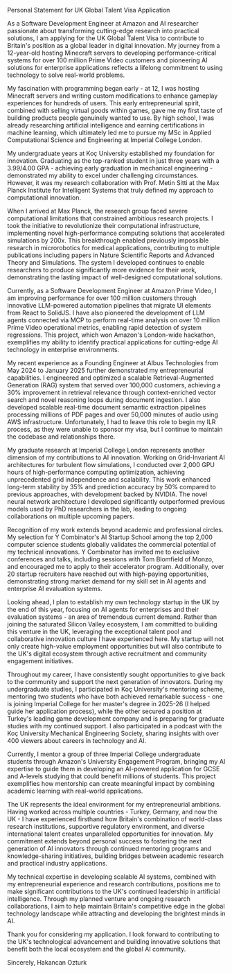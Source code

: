 Personal Statement for UK Global Talent Visa Application

As a Software Development Engineer at Amazon and AI researcher passionate about transforming cutting-edge research into practical solutions, I am applying for the UK Global Talent Visa to contribute to Britain's position as a global leader in digital innovation. My journey from a 12-year-old hosting Minecraft servers to developing performance-critical systems for over 100 million Prime Video customers and pioneering AI solutions for enterprise applications reflects a lifelong commitment to using technology to solve real-world problems.

My fascination with programming began early - at 12, I was hosting Minecraft servers and writing custom modifications to enhance gameplay experiences for hundreds of users. This early entrepreneurial spirit, combined with selling virtual goods within games, gave me my first taste of building products people genuinely wanted to use. By high school, I was already researching artificial intelligence and earning certifications in machine learning, which ultimately led me to pursue my MSc in Applied Computational Science and Engineering at Imperial College London.

My undergraduate years at Koç University established my foundation for innovation. Graduating as the top-ranked student in just three years with a 3.99/4.00 GPA - achieving early graduation in mechanical engineering - demonstrated my ability to excel under challenging circumstances. However, it was my research collaboration with Prof. Metin Sitti at the Max Planck Institute for Intelligent Systems that truly defined my approach to computational innovation.

When I arrived at Max Planck, the research group faced severe computational limitations that constrained ambitious research projects. I took the initiative to revolutionize their computational infrastructure, implementing novel high-performance computing solutions that accelerated simulations by 200x. This breakthrough enabled previously impossible research in microrobotics for medical applications, contributing to multiple publications including papers in Nature Scientific Reports and Advanced Theory and Simulations. The system I developed continues to enable researchers to produce significantly more evidence for their work, demonstrating the lasting impact of well-designed computational solutions.

Currently, as a Software Development Engineer at Amazon Prime Video, I am improving performance for over 100 million customers through innovative LLM-powered automation pipelines that migrate UI elements from React to SolidJS. I have also pioneered the development of LLM agents connected via MCP to perform real-time analysis on over 10 million Prime Video operational metrics, enabling rapid detection of system regressions. This project, which won Amazon's London-wide hackathon, exemplifies my ability to identify practical applications for cutting-edge AI technology in enterprise environments.

My recent experience as a Founding Engineer at Albus Technologies from May 2024 to January 2025 further demonstrated my entrepreneurial capabilities. I engineered and optimized a scalable Retrieval-Augmented Generation (RAG) system that served over 100,000 customers, achieving a 30% improvement in retrieval relevance through context-enriched vector search and novel reasoning loops during document ingestion. I also developed scalable real-time document semantic extraction pipelines processing millions of PDF pages and over 50,000 minutes of audio using AWS infrastructure. Unfortunately, I had to leave this role to begin my ILR process, as they were unable to sponsor my visa, but I continue to maintain the codebase and relationships there.

My graduate research at Imperial College London represents another dimension of my contributions to AI innovation. Working on Grid-Invariant AI architectures for turbulent flow simulations, I conducted over 2,000 GPU hours of high-performance computing optimization, achieving unprecedented grid independence and scalability. This work enhanced long-term stability by 35% and prediction accuracy by 50% compared to previous approaches, with development backed by NVIDIA. The novel neural network architecture I developed significantly outperformed previous models used by PhD researchers in the lab, leading to ongoing collaborations on multiple upcoming papers.

Recognition of my work extends beyond academic and professional circles. My selection for Y Combinator's AI Startup School among the top 2,000 computer science students globally validates the commercial potential of my technical innovations. Y Combinator has invited me to exclusive conferences and talks, including sessions with Tom Blomfield of Monzo, and encouraged me to apply to their accelerator program. Additionally, over 20 startup recruiters have reached out with high-paying opportunities, demonstrating strong market demand for my skill set in AI agents and enterprise AI evaluation systems.

Looking ahead, I plan to establish my own technology startup in the UK by the end of this year, focusing on AI agents for enterprises and their evaluation systems - an area of tremendous current demand. Rather than joining the saturated Silicon Valley ecosystem, I am committed to building this venture in the UK, leveraging the exceptional talent pool and collaborative innovation culture I have experienced here. My startup will not only create high-value employment opportunities but will also contribute to the UK's digital ecosystem through active recruitment and community engagement initiatives.

Throughout my career, I have consistently sought opportunities to give back to the community and support the next generation of innovators. During my undergraduate studies, I participated in Koç University's mentoring scheme, mentoring two students who have both achieved remarkable success - one is joining Imperial College for her master's degree in 2025-26 (I helped guide her application process), while the other secured a position at Turkey's leading game development company and is preparing for graduate studies with my continued support. I also participated in a podcast with the Koç University Mechanical Engineering Society, sharing insights with over 400 viewers about careers in technology and AI.

Currently, I mentor a group of three Imperial College undergraduate students through Amazon's University Engagement Program, bringing my AI expertise to guide them in developing an AI-powered application for GCSE and A-levels studying that could benefit millions of students. This project exemplifies how mentorship can create meaningful impact by combining academic learning with real-world applications.

The UK represents the ideal environment for my entrepreneurial ambitions. Having worked across multiple countries - Turkey, Germany, and now the UK - I have experienced firsthand how Britain's combination of world-class research institutions, supportive regulatory environment, and diverse international talent creates unparalleled opportunities for innovation. My commitment extends beyond personal success to fostering the next generation of AI innovators through continued mentoring programs and knowledge-sharing initiatives, building bridges between academic research and practical industry applications.

My technical expertise in developing scalable AI systems, combined with my entrepreneurial experience and research contributions, positions me to make significant contributions to the UK's continued leadership in artificial intelligence. Through my planned venture and ongoing research collaborations, I aim to help maintain Britain's competitive edge in the global technology landscape while attracting and developing the brightest minds in AI.

Thank you for considering my application. I look forward to contributing to the UK's technological advancement and building innovative solutions that benefit both the local ecosystem and the global AI community.

Sincerely,
Hakancan Ozturk